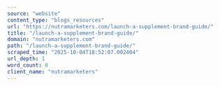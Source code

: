 ```yaml
---
source: "website"
content_type: "blogs_resources"
url: "https://nutramarketers.com/launch-a-supplement-brand-guide/"
title: "/launch-a-supplement-brand-guide/"
domain: "nutramarketers.com"
path: "/launch-a-supplement-brand-guide/"
scraped_time: "2025-10-04T18:52:07.002404"
url_depth: 1
word_count: 0
client_name: "nutramarketers"
---
```


